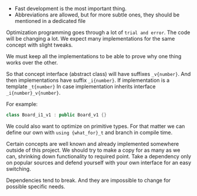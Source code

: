 * Fast development is the most important thing.
* Abbreviations are allowed, but for more subtle ones, they should be mentioned
  in a dedicated file

Optimization programming goes through a lot of `trial and error`.
The code will be changing a lot. We expect many implementations 
for the same concept with slight tweaks. 

We must keep all the implementations to be able to prove why one 
thing works over the other.

So that concept interface (abstract class) will have suffixes `_v{number}`. 
And then implementations have suffix `_i{number}`.
If implementation is a template `_t{number}`
In case implementation inherits interface `_i{number}_v{number}`.

For example:
```c++
class Board_i1_v1 : public Board_v1 {}
```

We could also want to optimize on primitive types.
For that matter we can define our own with `using {what_for}_t` and
branch in compile time.

Certain concepts are well known and already implemented somewhere 
outside of this project. 
We should try to make a copy for as many as we can, shrinking down 
functionality to required point. Take a dependency only on popular
sources and defend yourself with your own interface for an easy switching.

Dependencies tend to break. And they are impossible to change for 
possible specific needs.

